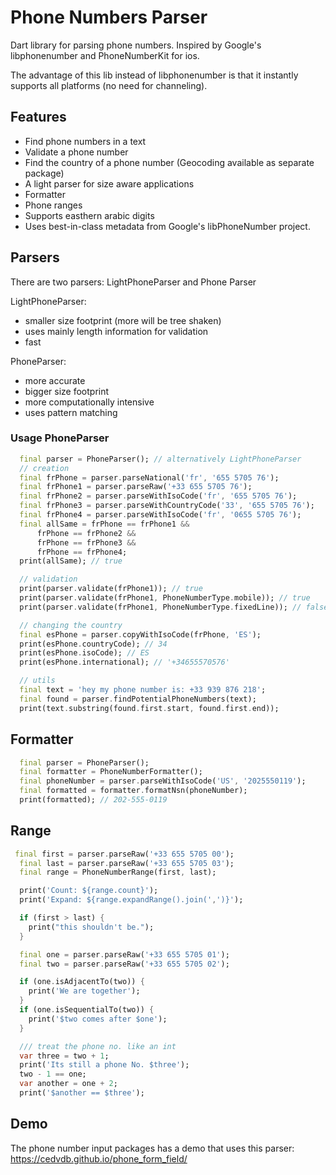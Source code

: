 # Phone Numbers Parser

Dart library for parsing phone numbers. Inspired by Google's libphonenumber and PhoneNumberKit for ios.

The advantage of this lib instead of libphonenumber is that it instantly supports all platforms (no need for channeling).


## Features

 - Find phone numbers in a text
 - Validate a phone number
 - Find the country of a phone number (Geocoding available as separate package)
 - A light parser for size aware applications
 - Formatter
 - Phone ranges
 - Supports easthern arabic digits
 - Uses best-in-class metadata from Google's libPhoneNumber project. 



## Parsers
There are two parsers: LightPhoneParser and Phone Parser

LightPhoneParser:
  - smaller size footprint (more will be tree shaken)
  - uses mainly length information for validation
  - fast

PhoneParser:
  - more accurate
  - bigger size footprint
  - more computationally intensive
  - uses pattern matching

### Usage PhoneParser

```dart
  final parser = PhoneParser(); // alternatively LightPhoneParser
  // creation
  final frPhone = parser.parseNational('fr', '655 5705 76');
  final frPhone1 = parser.parseRaw('+33 655 5705 76');
  final frPhone2 = parser.parseWithIsoCode('fr', '655 5705 76');
  final frPhone3 = parser.parseWithCountryCode('33', '655 5705 76');
  final frPhone4 = parser.parseWithIsoCode('fr', '0655 5705 76');
  final allSame = frPhone == frPhone1 &&
      frPhone == frPhone2 &&
      frPhone == frPhone3 &&
      frPhone == frPhone4;
  print(allSame); // true

  // validation
  print(parser.validate(frPhone1)); // true
  print(parser.validate(frPhone1, PhoneNumberType.mobile)); // true
  print(parser.validate(frPhone1, PhoneNumberType.fixedLine)); // false

  // changing the country
  final esPhone = parser.copyWithIsoCode(frPhone, 'ES');
  print(esPhone.countryCode); // 34
  print(esPhone.isoCode); // ES
  print(esPhone.international); // '+34655570576'

  // utils
  final text = 'hey my phone number is: +33 939 876 218';
  final found = parser.findPotentialPhoneNumbers(text);
  print(text.substring(found.first.start, found.first.end)); 
```

## Formatter

```dart
  final parser = PhoneParser();
  final formatter = PhoneNumberFormatter();
  final phoneNumber = parser.parseWithIsoCode('US', '2025550119');
  final formatted = formatter.formatNsn(phoneNumber);
  print(formatted); // 202-555-0119
```

## Range 

```dart
 final first = parser.parseRaw('+33 655 5705 00');
  final last = parser.parseRaw('+33 655 5705 03');
  final range = PhoneNumberRange(first, last);

  print('Count: ${range.count}');
  print('Expand: ${range.expandRange().join(',')}');

  if (first > last) {
    print("this shouldn't be.");
  }

  final one = parser.parseRaw('+33 655 5705 01');
  final two = parser.parseRaw('+33 655 5705 02');

  if (one.isAdjacentTo(two)) {
    print('We are together');
  }
  if (one.isSequentialTo(two)) {
    print('$two comes after $one');
  }

  /// treat the phone no. like an int
  var three = two + 1;
  print('Its still a phone No. $three');
  two - 1 == one;
  var another = one + 2;
  print('$another == $three');

```


## Demo

The phone number input packages has a demo that uses this parser: https://cedvdb.github.io/phone_form_field/

